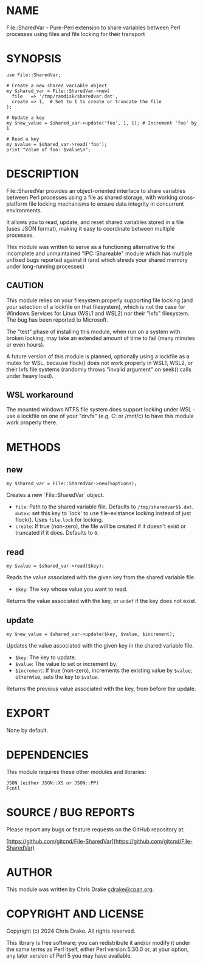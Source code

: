 # NAME

File::SharedVar - Pure-Perl extension to share variables between Perl processes using files and file locking for their transport

# SYNOPSIS

    use File::SharedVar;

    # Create a new shared variable object
    my $shared_var = File::SharedVar->new(
      file   => '/tmp/ramdisk/sharedvar.dat',
      create => 1,  # Set to 1 to create or truncate the file
    );

    # Update a key
    my $new_value = $shared_var->update('foo', 1, 1); # Increment 'foo' by 1

    # Read a key
    my $value = $shared_var->read('foo');
    print "Value of foo: $value\n";

# DESCRIPTION

File::SharedVar provides an object-oriented interface to share variables between Perl processes using a file as shared storage, with working cross-platform file locking mechanisms to ensure data integrity in concurrent environments.

It allows you to read, update, and reset shared variables stored in a file (uses JSON format), making it easy to coordinate between multiple processes.

This module was written to serve as a functioning alternative to the incomplete and unmaintained "IPC::Shareable" module which has multiple unfixed bugs reported against it (and which shreds your shared memory under long-running processes)

## CAUTION

This module relies on your filesystem properly supporting file locking (and your selection of a lockfile on that filesystem), which is not the case for Windows Services for Linux (WSL1 and WSL2) nor their "lxfs" filesystem.  The bug has been reported to Microsoft.

The "test" phase of installing this module, when run on a system with broken locking, may take an extended amount of time to fail (many minutes or even hours).

A future version of this module is planned, optionally using a lockfile as a mutex for WSL, because flock() does not work properly in WSL1, WSL2, or their lxfs file systems (randomly throws "invalid argument" on seek() calls under heavy load).

## WSL workaround

The mounted windows NTFS file system does support locking under WSL - use a lockfile on one of your "drvfs" (e.g. C: or /mnt/c) to have this module work properly there.

# METHODS

## new

    my $shared_var = File::SharedVar->new(%options);

Creates a new \`File::SharedVar\` object.

- `file`: Path to the shared variable file. Defaults to `/tmp/sharedvar$$.dat`.
`mutex`: set this key to 'lock' to use file-existance locking instead of just flock(). Uses `file.lock` for locking.
- `create`: If true (non-zero), the file will be created if it doesn't exist or truncated if it does. Defaults to `0`.

## read

    my $value = $shared_var->read($key);

Reads the value associated with the given key from the shared variable file.

- `$key`: The key whose value you want to read.

Returns the value associated with the key, or `undef` if the key does not exist.

## update

    my $new_value = $shared_var->update($key, $value, $increment);

Updates the value associated with the given key in the shared variable file.

- `$key`: The key to update.
- `$value`: The value to set or increment by.
- `$increment`: If true (non-zero), increments the existing value by `$value`; otherwise, sets the key to `$value`.

Returns the previous value associated with the key, from before the update.

# EXPORT

None by default.

# DEPENDENCIES

This module requires these other modules and libraries:

    JSON (either JSON::XS or JSON::PP)
    Fcntl

# SOURCE / BUG REPORTS

Please report any bugs or feature requests on the GitHub repository at:

[https://github.com/gitcnd/File-SharedVar](https://github.com/gitcnd/File-SharedVar)

# AUTHOR

This module was written by Chris Drake <cdrake@cpan.org>.

# COPYRIGHT AND LICENSE

Copyright (c) 2024 Chris Drake. All rights reserved.

This library is free software; you can redistribute it and/or modify
it under the same terms as Perl itself, either Perl version 5.30.0 or,
at your option, any later version of Perl 5 you may have available.
